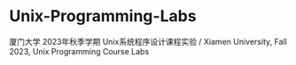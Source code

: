 # Unix-Programming-Labs
厦门大学 2023年秋季学期 Unix系统程序设计课程实验 / Xiamen University, Fall 2023, Unix Programming Course Labs
